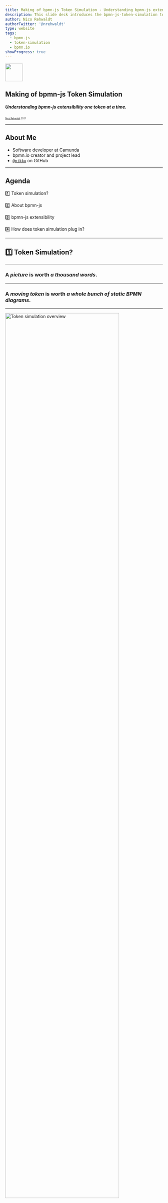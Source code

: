 ```yaml
---
title: Making of bpmn-js Token Simulation - Understanding bpmn-js extensibility one token at a time.
description: This slide deck introduces the bpmn-js-token-simulation tool and showcases how it was built on top of bpmn-js extensible foundations. The tool is a more complex bpmn-js extention and thus, serves as a good example how bpmn-js can be extended.
author: Nico Rehwaldt
authorTwitter: '@nrehwaldt'
type: website
tags:
  - bpmn-js
  - token-simulation
  - bpmn.io
showProgress: true
---
```


<!--config
theme=cccon
-->

<style>

  :root {
    --color-camunda-red: #ff3000;
  }

  .slide:not([data-theme]):before,
  .slide[data-theme='cccon-end']:before {
    content: '';
    position: absolute;
    left: 0;
    top: 0;
    right: 0;
    background: var(--color-camunda-red);
    height: .2em;
  }

  ref {
    display: block;
    font-size: .5em;
    margin-top: 2em;
  }

  .slide[data-theme='cccon'] {
    --font-family-body: Arial;
    --font-family-heading: Arial;
    --slide-margin: 4rem;
    --block-margin: calc(var(--slide-margin) * .25);
    background: url('./community-summit-bg.png');
    justify-content: start;
    color: white;
  }

  .slide[data-theme='cccon'] h5,
  .slide[data-theme='cccon'] p {
    margin-top: var(--block-margin);
  }

  .slide[data-theme='eco'] {
    --color-highlight-bg: var(--color-camunda-red);
  }
</style>


<img src="./community-summit-logo-white.svg" style="height: 4em; display: block;" />

## Making of bpmn-js Token Simulation

##### Understanding bpmn-js extensibility one token at a time.

<small style="font-size: .5em"><a href="https://github.com/nikku">Nico Rehwaldt</a> 2021</small>


---

## About Me

* Software developer at Camunda
* bpmn.io creator and project lead
* [`@nikku`](https://github.com/nikku) on GitHub

---

## Agenda

:one: Token simulation?

:two: About bpmn-js

:three: bpmn-js extensibility

:four: How does token simulation plug in?

---

## :one: Token Simulation?

---

<!--config
align=right
theme=eco
-->

### A _picture_ is worth _a thousand words_.

---

<!--config
align=right
theme=eco
-->

### A _moving token_ is worth _a whole bunch of static BPMN diagrams_.

---

[<img src="./token-simulation.png" alt="Token simulation overview" width="85%">](https://github.com/bpmn-io/bpmn-js-token-simulation)

---

## Core Idea: Token Flow = :bulb:

* Understand wait, join, and split semantics
* Learn BPMN execution in a playful manner
* Aid your understanding of a diagrams semantics

---

## What it is not

* Batch processing simulator
* Business intelligence tool
* Verifier / dead lock / live lock analyzer

---

## :two: About bpmn-js

---

[<img src="./bpmn-io.png" title="bpmn.io website screenshot" width="85%">](https://bpmn.io)

---

## bpmn-js

* A BPMN diagram renderer and editing toolkit
* Embeds into any web page
* Extensible by design

<ref>[`https://github.com/bpmn-io/bpmn-js`](https://github.com/bpmn-io/bpmn-js)</ref>

---

<img src="./application-processing.svg" title="Huge diagram" width="85%">

---

[<img src="./kids-at-home-edition.png" alt="Modeling, Kids at Home" width="85%">](https://bpmn.io/blog/posts/2020-modeling-kids-at-home-edition.html)

---

[![Nyan cat](./nyan.gif)](https://github.com/bpmn-io/bpmn-js-nyan)

---

[<img src="./camunda-modeler.png" title="Camunda Modeler" width="85%">](https://github.com/camunda/camunda-modeler)

---

## :three: bpmn-js Extensibility

---

## A (BPMN) Diagram Toolbox

* Element discovery, rendering and interaction
* Selection, navigation, search
* Palette and context pad
* Modeling primitives and stacked behaviors
* Overlays
* ...

---

## An Extensible Architecture

* Named services offer behavior
* Modules group services into logical units
* Service instantiation library managed
* [Dependency injection](https://en.wikipedia.org/wiki/Dependency_injection) / [IoC](https://en.wikipedia.org/wiki/Inversion_of_control) at the core

---


## Extension Cases

* :orange_book: Interface with bpmn-js via API
* :blue_book: Build your own extensions
* :green_book: Replace an existing service / functionality

---

## :orange_book: Select an Element

```javascript
const bpmnModeler = new BpmnModeler();

const selection = bpmnModeler.get('selection');
const elementRegistry = bpmnModeler.get('elementRegistry');

selection.select([
  elementRegistry.get('Task_1')
]);
```

---

## :orange_book: Hook into Events

```javascript
const bpmnModeler = new BpmnModeler();

const eventBus = bpmnModeler.get('eventBus');

eventBus.on('element.changed', function(event) {
  console.log('Changed', event.element);
});
```

---

## :orange_book: Model Programmatically

```javascript
const modeling = bpmnModeler.get('modeling');

modeling.createShape(
  { type: 'bpmn:ServiceTask' },
  { x: 10, y: 20 }
);
```

---

<a style="max-width: 70%; max-height: 70%; display: block;" href="https://bpmn.io/blog/posts/2021-wasdenn-ai-modeling-assistant.html">
  <img src="./002_wasdenn-2.gif" alt="002_wasdenn-2.gif" style="width: 100%;
    border: solid 4px #F0F0F0;
    border-radius: 4px;">
</a>

<ref>[`https://bpmn.io/blog/posts/2021-wasdenn-ai-modeling-assistant.html`](https://bpmn.io/blog/posts/2021-wasdenn-ai-modeling-assistant.html)</ref>

---

## :blue_book: Implement a Service

```javascript
// TaskSelection.js
export default function TaskSelection(selection, elementRegistry) {

  /**
   * Select this very special task
   */
  this.selectTask1 = function() {
    selection.select([
      elementRegistry.get('Task_1')
    ])
  };
}
```

---

## :blue_book: Create a Module

```javascript
// TaskSelectionModule.js
import TaskSelection from './TaskSelection';

export default {
  taskSelection: [ 'type', TaskSelection ]
};
```

---

## :blue_book: Extend bpmn-js

```javascript
import taskSelectionModule from './TaskSelectionModule';

const bpmnModeler = new BpmnModeler({
  additionalModules: [
    taskSelectionModule
  ]
});

const taskSelection = bpmnModeler.get('taskSelection');

taskSelection.selectTask1();
```

---

## :four: How does token simulation plug in?

---

<!--config
align=center
theme=eco
-->

## Code Review!

---

## In a Nutshell

* Uses bpmn-js extensible architecture
* Visualizations on top of the actual BPMN diagram
* Accounts for _editor_ or _viewer_
* Custom controls to interact with the simulator
* Disabled modeling interaction :skull_and_crossbones:
* A (single instance) process engine

---

<!--config
theme=cccon-end
-->

<style>
  .slide[data-theme='cccon-end'] {
    --slide-margin: 4rem;
    --block-margin: calc(var(--slide-margin) * .25);
    justify-content: start;
  }

  .slide[data-theme='cccon-end'] h2 {
    margin-top: var(--block-margin);
  }
</style>

<img src="./community-summit-logo-black.svg" style="height: 4em; display: block; margin-bottom: calc(var(--block-margin) * 8)" />

## Thank you. <span style="color: #ff5500">Questions?</span>

---

<!--config
theme=eco
-->

## Contribute to Token Simulation

#### You like the token simulation tool? Consider contributing [on Github](https://github.com/bpmn-io/bpmn-js-token-simulation) and help us to make it even better :heart:.

---

## Resources

* https://github.com/bpmn-io/bpmn-js
* https://github.com/bpmn-io/bpmn-js-examples
* https://github.com/bpmn-io/bpmn-js-token-simulation
* https://forum.bpmn.io